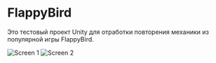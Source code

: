# FlappyBird
 
Это тестовый проект Unity для отработки повторения механики из популярной игры FlappyBird.

![Screen 1](https://github.com/lengrab/FlappyBird/raw/main/Assets/Screens/1.PNG)
![Screen 2](https://github.com/lengrab/FlappyBird/raw/main/Assets/Screens/2.PNG)


